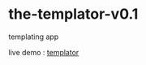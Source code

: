 # the-templator-v0.1
templating app

live demo : [templator](https://ariahemin.github.io/the-templator-v0.1/)


